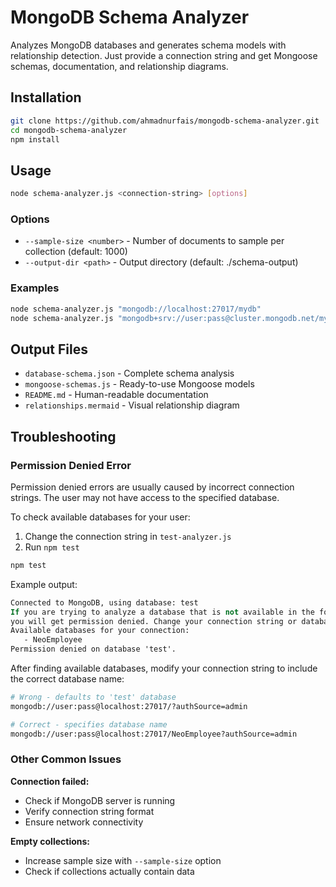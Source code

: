 # MongoDB Schema Analyzer

Analyzes MongoDB databases and generates schema models with relationship detection. Just provide a connection string and get Mongoose schemas, documentation, and relationship diagrams.

## Installation

```bash
git clone https://github.com/ahmadnurfais/mongodb-schema-analyzer.git
cd mongodb-schema-analyzer
npm install
```

## Usage

```bash
node schema-analyzer.js <connection-string> [options]
```

### Options

- `--sample-size <number>` - Number of documents to sample per collection (default: 1000)
- `--output-dir <path>` - Output directory (default: ./schema-output)

### Examples

```bash
node schema-analyzer.js "mongodb://localhost:27017/mydb"
node schema-analyzer.js "mongodb+srv://user:pass@cluster.mongodb.net/mydb" --output-dir ./results/mydb-scheme --sample-size 500
```

## Output Files

- `database-schema.json` - Complete schema analysis
- `mongoose-schemas.js` - Ready-to-use Mongoose models
- `README.md` - Human-readable documentation
- `relationships.mermaid` - Visual relationship diagram

## Troubleshooting

### Permission Denied Error

Permission denied errors are usually caused by incorrect connection strings. The user may not have access to the specified database.

To check available databases for your user:

1. Change the connection string in `test-analyzer.js`
2. Run `npm test`

```bash
npm test
```

Example output:

```cmd
Connected to MongoDB, using database: test
If you are trying to analyze a database that is not available in the following list,
you will get permission denied. Change your connection string or database user permissions.
Available databases for your connection:
   - NeoEmployee
Permission denied on database 'test'.
```

After finding available databases, modify your connection string to include the correct database name:

```bash
# Wrong - defaults to 'test' database
mongodb://user:pass@localhost:27017/?authSource=admin

# Correct - specifies database name
mongodb://user:pass@localhost:27017/NeoEmployee?authSource=admin
```

### Other Common Issues

**Connection failed:**

- Check if MongoDB server is running
- Verify connection string format
- Ensure network connectivity

**Empty collections:**

- Increase sample size with `--sample-size` option
- Check if collections actually contain data
